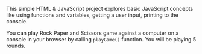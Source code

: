 This simple HTML & JavaScript project explores basic JavaScript concepts like using functions and variables, getting a user input, printing to the console.

You can play Rock Paper and Scissors game against a computer on a console in your browser by calling `playGame()` function. You will be playing 5 rounds.